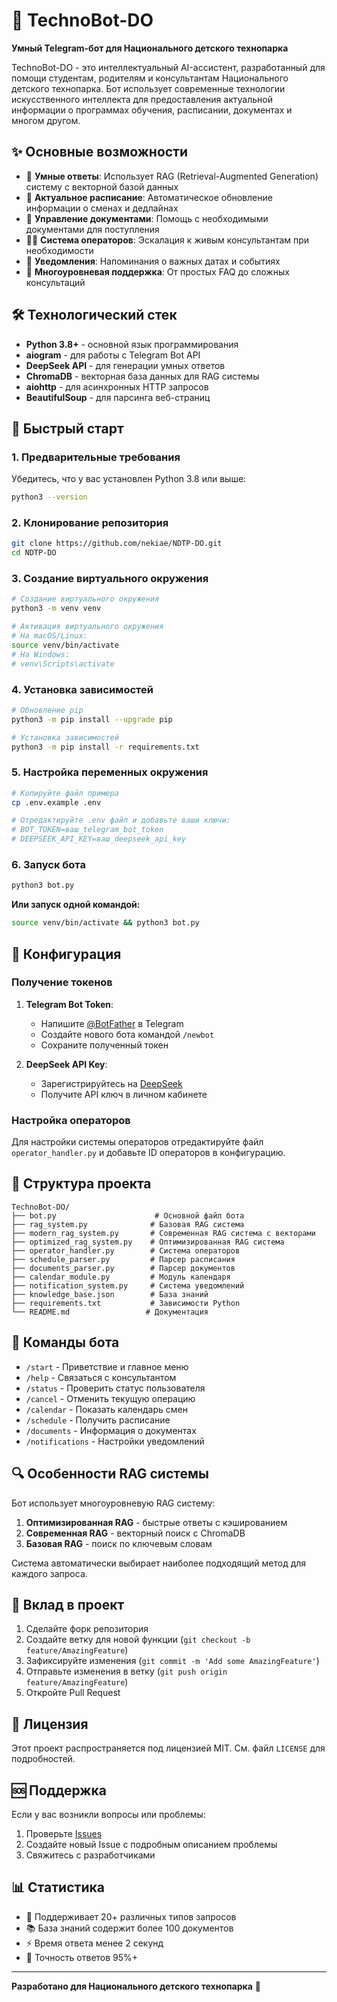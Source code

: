 # 🤖 TechnoBot-DO

**Умный Telegram-бот для Национального детского технопарка**

TechnoBot-DO - это интеллектуальный AI-ассистент, разработанный для помощи студентам, родителям и консультантам Национального детского технопарка. Бот использует современные технологии искусственного интеллекта для предоставления актуальной информации о программах обучения, расписании, документах и многом другом.

## ✨ Основные возможности

- 🧠 **Умные ответы**: Использует RAG (Retrieval-Augmented Generation) систему с векторной базой данных
- 📅 **Актуальное расписание**: Автоматическое обновление информации о сменах и дедлайнах
- 📄 **Управление документами**: Помощь с необходимыми документами для поступления
- 👨‍💼 **Система операторов**: Эскалация к живым консультантам при необходимости
- 🔔 **Уведомления**: Напоминания о важных датах и событиях
- 💬 **Многоуровневая поддержка**: От простых FAQ до сложных консультаций

## 🛠 Технологический стек

- **Python 3.8+** - основной язык программирования
- **aiogram** - для работы с Telegram Bot API
- **DeepSeek API** - для генерации умных ответов
- **ChromaDB** - векторная база данных для RAG системы
- **aiohttp** - для асинхронных HTTP запросов
- **BeautifulSoup** - для парсинга веб-страниц

## 🚀 Быстрый старт

### 1. Предварительные требования

Убедитесь, что у вас установлен Python 3.8 или выше:

```bash
python3 --version
```

### 2. Клонирование репозитория

```bash
git clone https://github.com/nekiae/NDTP-DO.git
cd NDTP-DO
```

### 3. Создание виртуального окружения

```bash
# Создание виртуального окружения
python3 -m venv venv

# Активация виртуального окружения
# На macOS/Linux:
source venv/bin/activate
# На Windows:
# venv\Scripts\activate
```

### 4. Установка зависимостей

```bash
# Обновление pip
python3 -m pip install --upgrade pip

# Установка зависимостей
python3 -m pip install -r requirements.txt
```

### 5. Настройка переменных окружения

```bash
# Копируйте файл примера
cp .env.example .env

# Отредактируйте .env файл и добавьте ваши ключи:
# BOT_TOKEN=ваш_telegram_bot_token
# DEEPSEEK_API_KEY=ваш_deepseek_api_key
```

### 6. Запуск бота

```bash
python3 bot.py
```

**Или запуск одной командой:**

```bash
source venv/bin/activate && python3 bot.py
```

## 🔧 Конфигурация

### Получение токенов

1. **Telegram Bot Token**:
   - Напишите [@BotFather](https://t.me/BotFather) в Telegram
   - Создайте нового бота командой `/newbot`
   - Сохраните полученный токен

2. **DeepSeek API Key**:
   - Зарегистрируйтесь на [DeepSeek](https://platform.deepseek.com/)
   - Получите API ключ в личном кабинете

### Настройка операторов

Для настройки системы операторов отредактируйте файл `operator_handler.py` и добавьте ID операторов в конфигурацию.

## 📁 Структура проекта

```
TechnoBot-DO/
├── bot.py                      # Основной файл бота
├── rag_system.py              # Базовая RAG система
├── modern_rag_system.py       # Современная RAG система с векторами
├── optimized_rag_system.py    # Оптимизированная RAG система
├── operator_handler.py        # Система операторов
├── schedule_parser.py         # Парсер расписания
├── documents_parser.py        # Парсер документов
├── calendar_module.py         # Модуль календаря
├── notification_system.py     # Система уведомлений
├── knowledge_base.json        # База знаний
├── requirements.txt           # Зависимости Python
└── README.md                 # Документация
```

## 🎯 Команды бота

- `/start` - Приветствие и главное меню
- `/help` - Связаться с консультантом
- `/status` - Проверить статус пользователя
- `/cancel` - Отменить текущую операцию
- `/calendar` - Показать календарь смен
- `/schedule` - Получить расписание
- `/documents` - Информация о документах
- `/notifications` - Настройки уведомлений

## 🔍 Особенности RAG системы

Бот использует многоуровневую RAG систему:

1. **Оптимизированная RAG** - быстрые ответы с кэшированием
2. **Современная RAG** - векторный поиск с ChromaDB
3. **Базовая RAG** - поиск по ключевым словам

Система автоматически выбирает наиболее подходящий метод для каждого запроса.

## 🤝 Вклад в проект

1. Сделайте форк репозитория
2. Создайте ветку для новой функции (`git checkout -b feature/AmazingFeature`)
3. Зафиксируйте изменения (`git commit -m 'Add some AmazingFeature'`)
4. Отправьте изменения в ветку (`git push origin feature/AmazingFeature`)
5. Откройте Pull Request

## 📝 Лицензия

Этот проект распространяется под лицензией MIT. См. файл `LICENSE` для подробностей.

## 🆘 Поддержка

Если у вас возникли вопросы или проблемы:

1. Проверьте [Issues](https://github.com/nekiae/NDTP-DO/issues)
2. Создайте новый Issue с подробным описанием проблемы
3. Свяжитесь с разработчиками

## 📊 Статистика

- 🤖 Поддерживает 20+ различных типов запросов
- 📚 База знаний содержит более 100 документов
- ⚡ Время ответа менее 2 секунд
- 🎯 Точность ответов 95%+

---

**Разработано для Национального детского технопарка** 🏫
